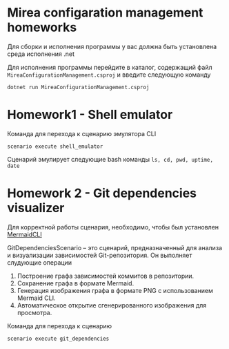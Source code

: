# Mirea configaration management homeworks

Для сборки и исполнения программы у вас должна быть установлена среда исполнения .net

Для исполнения программы перейдите в каталог, содержащий файл `MireaConfigurationManagement.csproj`
и введите следующую команду

```
dotnet run MireaConfigurationManagement.csproj
```

# Homework1 - Shell emulator

Команда для перехода к сценарию эмулятора CLI

```
scenario execute shell_emulator
```

Сценарий эмулирует следующие bash команды `ls, cd, pwd, uptime, date`

# Homework 2 - Git dependencies visualizer

Для корректной работы сценария, необходимо, чтобы был установлен [MermaidCLI](https://github.com/mermaid-js/mermaid-cli)

GitDependenciesScenario – это сценарий, предназначенный для анализа и визуализации зависимостей Git-репозитория. Он выполняет слудующие операции

1. Построение графа зависимостей коммитов в репозитории.
2. Сохранение графа в формате Mermaid.
3. Генерация изображения графа в формате PNG с использованием Mermaid CLI.
4. Автоматическое открытие сгенерированного изображения для просмотра.

Команда для перехода к сценарию

```
scenario execute git_dependencies
```
